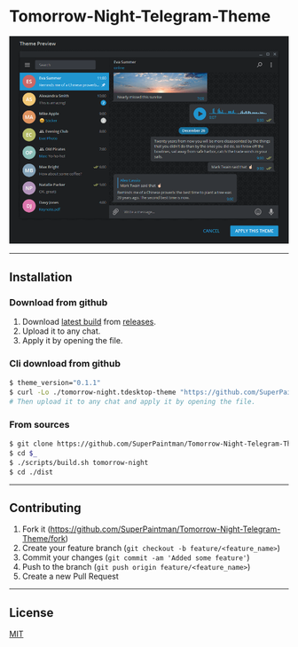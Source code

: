 # Tomorrow-Night-Telegram-Theme


![Screenshot][screenshot-image]


--------------------------------------------------------------------------------

## Installation
### Download from github

1. Download [latest build][releases-latest-url] from [releases][releases-url].
2. Upload it to any chat.
3. Apply it by opening the file.


### Cli download from github

```sh
$ theme_version="0.1.1"
$ curl -Lo ./tomorrow-night.tdesktop-theme "https://github.com/SuperPaintman/Tomorrow-Night-Telegram-Theme/releases/download/v${theme_version}/tomorrow-night.tdesktop-theme"
# Then upload it to any chat and apply it by opening the file.
```


### From sources

```sh
$ git clone https://github.com/SuperPaintman/Tomorrow-Night-Telegram-Theme ~/Projects/Tomorrow-Night-Telegram-Theme
$ cd $_
$ ./scripts/build.sh tomorrow-night
$ cd ./dist
```

--------------------------------------------------------------------------------

## Contributing

1. Fork it (<https://github.com/SuperPaintman/Tomorrow-Night-Telegram-Theme/fork>)
2. Create your feature branch (`git checkout -b feature/<feature_name>`)
3. Commit your changes (`git commit -am 'Added some feature'`)
4. Push to the branch (`git push origin feature/<feature_name>`)
5. Create a new Pull Request


--------------------------------------------------------------------------------

## License

[MIT][license-url]


[license-url]: LICENSE
[screenshot-image]: README/screenshot.png
[releases-url]: https://github.com/SuperPaintman/Tomorrow-Night-Telegram-Theme/releases
[releases-latest-url]: https://github.com/SuperPaintman/Tomorrow-Night-Telegram-Theme/releases/latest
